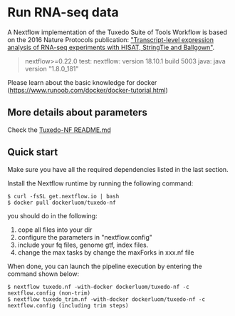 # Run RNA-seq data

A Nextflow implementation of the Tuxedo Suite of Tools Workflow is based on the 2016 Nature Protocols publication: ["Transcript-level expression analysis of RNA-seq experiments with HISAT, StringTie and Ballgown"](http://www.nature.com/nprot/journal/v11/n9/full/nprot.2016.095.html).

> nextflow>=0.22.0
test: nextflow: version 18.10.1 build 5003
          java: java version "1.8.0_181"

Please learn about the basic knowledge for docker (https://www.runoob.com/docker/docker-tutorial.html)

## More details about parameters
Check the [Tuxedo-NF README.md](https://github.com/evanfloden/tuxedo-nf/blob/master/README.md)

## Quick start
Make sure you have all the required dependencies listed in the last section.

Install the Nextflow runtime by running the following command:

``` shell
$ curl -fsSL get.nextflow.io | bash
$ docker pull dockerluom/tuxedo-nf
```

you should do in the following: 
  1. cope all files into your dir
  2. configure the parameters in "nextflow.config"
  3. include your fq files, genome gtf, index files.
  4. change the max tasks by change the maxForks in xxx.nf file

When done, you can launch the pipeline execution by entering the command shown below:

``` shell
$ nextflow tuxedo.nf -with-docker dockerluom/tuxedo-nf -c nextflow.config (non-trim)
$ nextflow tuxedo_trim.nf -with-docker dockerluom/tuxedo-nf -c nextflow.config (including trim steps)
```


